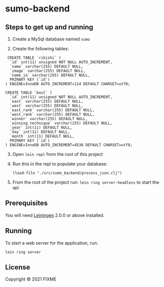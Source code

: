 # sumo-backend

## Steps to get up and running

1. Create a MySql database named `sumo`

2. Create the following tables:

```
 CREATE TABLE `rikishi` (
  `id` int(11) unsigned NOT NULL AUTO_INCREMENT,
  `name` varchar(255) DEFAULT NULL,
  `image` varchar(255) DEFAULT NULL,
  `name_ja` varchar(255) DEFAULT NULL,
  PRIMARY KEY (`id`)
) ENGINE=InnoDB AUTO_INCREMENT=114 DEFAULT CHARSET=utf8;
```

```
CREATE TABLE `bout` (
  `id` int(11) unsigned NOT NULL AUTO_INCREMENT,
  `east` varchar(255) DEFAULT NULL,
  `west` varchar(255) DEFAULT NULL,
  `east_rank` varchar(255) DEFAULT NULL,
  `west_rank` varchar(255) DEFAULT NULL,
  `winner` varchar(255) DEFAULT NULL,
  `winning_technique` varchar(255) DEFAULT NULL,
  `year` int(11) DEFAULT NULL,
  `day` int(11) DEFAULT NULL,
  `month` int(11) DEFAULT NULL,
  PRIMARY KEY (`id`)
) ENGINE=InnoDB AUTO_INCREMENT=4538 DEFAULT CHARSET=utf8;
```

3. Open `lein repl` from the root of this project

4. Run this in the repl to populate your database:
   ```
   (load-file "./src/sumo_backend/process_json.clj")
   ```

5. From the root of the project run: `lein ring server-headless`
   to start the api

## Prerequisites

You will need [Leiningen][] 2.0.0 or above installed.

[leiningen]: https://github.com/technomancy/leiningen

## Running

To start a web server for the application, run:

    lein ring server

## License

Copyright © 2021 FIXME
